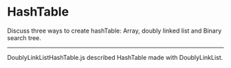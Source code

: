 HashTable
=========

Discuss three ways to create hashTable: Array, doubly linked list and Binary search tree.


***
DoublyLinkListHashTable.js described HashTable made with DoublyLinkList. 